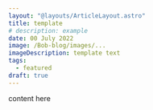 ```yaml
---
layout: "@layouts/ArticleLayout.astro"
title: template
# description: example
date: 00 July 2022
image: /Bob-blog/images/...
imageDescription: template text
tags:
  - featured
draft: true
---
```


content here